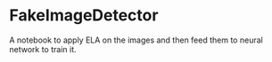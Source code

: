 # FakeImageDetector
A notebook to apply ELA on the images and then feed them to neural network to train it.
